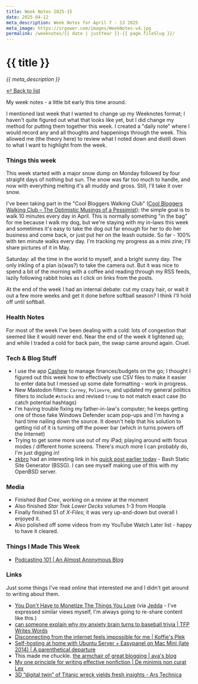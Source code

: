 ```yaml
---
title: Week Notes 2025-15
date: 2025-04-12
meta_description: Week Notes for April 7 - 13 2025
meta_image: https://srgower.com/images/WeekNotes-v4.jpg
permalink: /weeknotes/{{ date | justYear }}-{{ page.fileSlug }}/
---
```

# {{ title }}

*{{ meta_description }}*

[↩ Back to list](/weeknotes/)

My week notes - a little bit early this time around. 

I mentioned last week that I wanted to change up my Weeknotes format; I haven't quite figured out what that looks like yet, but I did change my method for putting them together this week. I created a "daily note" where I would record any and all thoughts and happenings through the week. This allowed me (the theory here) to review what I noted down and distill down to what I want to highlight from the week. 
### Things this week 

This week started with a major snow dump on Monday followed by four straight days of nothing but sun. The snow was far too much to handle, and now with everything melting it's all muddy and gross. Still, I'll take it over snow. 

I've been taking part in the "Cool Bloggers Walking Club" ([Cool Bloggers Walking Club – The Optimistic Musings of a Pessimist](https://optimisticmusings.com/category/cool-bloggers-walking-club/)); the simple goal is to walk 10 minutes every day in April. This is normally something "in the bag" for me because I walk my dog, but we're staying with my in-laws this week and sometimes it's easy to take the dog out far enough for her to do her business and come back, or just put her on the leash outside. So far - 100% with ten minute walks every day. I'm tracking my progress as a mini zine; I'll share pictures of it in May.

Saturday: all the time in the world to myself, and a bright sunny day. The only inkling of a plan is(was?) to take the camera out. But it was nice to spend a bit of the morning with a coffee and reading through my RSS feeds, lazily following rabbit holes as I click on links from the posts.

At the end of the week I had an internal debate: cut my crazy hair, or wait it out a few more weeks and get it done before softball season? I think I'll hold off until softball.
### Health Notes

For most of the week I've been dealing with a cold: lots of congestion that seemed like it would never end. Near the end of the week it lightened up; and while I traded a cold for back pain, the swap came around again. Cruel.
### Tech & Blog Stuff 

- I use the app [Cashew](https://cashewapp.web.app/) to manage finances/budgets on the go; I thought I figured out this week how to effectively use CSV files to make it easier to enter data but I messed up some date formatting - work in progress.
- New Mastodon filters: `Carney`, `Polievre`, and updated my general politics filters to include `#stocks` and revised `trump` to not match exact case (to catch potential hashtags)
- I'm having trouble fixing my father-in-law's computer; he keeps getting one of those fake Windows Defender scam pop-ups and I'm having a hard time nailing down the source. It doesn't help that his solution to getting rid of it is turning off the power bar (which in turns powers off the Internet)
- Trying to get some more use out of my iPad; playing around with focus modes / different home screens. There's much more I can probably do, I'm just digging in!
- <a href="https://html-chunder.neocities.org/" class="nametag">zkbro</a> had an interesting link in his [quick post earlier today](https://html-chunder.neocities.org/quick-post/202504121114/) - Bash Static Site Generator (BSSG). I can see myself making use of this with my OpenBSD server.

### Media 

- Finished *Bad Cree*, working on a review at the moment 
- Also finished *Star Trek Lower Decks* volumes 1-3 from Hoopla
- Finally finished S1 of *X-Files*; it was very up-and-down but overall I enjoyed it. 
- Also polished off some videos from my YouTube Watch Later list - happy to have it cleared.

### Things I Made This Week

- [Podcasting 101 \| An Almost Anonymous Blog](https://lwgrs.bearblog.dev/podcasting-101/)

### Links 

Just some things I've read online that interested me and I didn't get around to writing about them.

- [You Don't Have to Monetize The Things You Love](https://www.joanwestenberg.com/you-dont-have-to-monetize-the-things-you-love/) (via <a href="https://notes.jeddacp.com" class="nametag">Jedda</a> - I've expressed similar views myself, I'm always going to re-share content like this.)
- [can someone explain why my anxiety brain turns to baseball trivia | TFP Writes Words](https://thefakepsychic.bearblog.dev/can-someone-explain-why-my-anxiety-brain-turns-to-baseball-trivia/)
- [Disconnecting from the internet feels impossible for me | Koffie's Plek](https://koffievlek.bearblog.dev/disconnecting-from-the-internet-feels-impossible-for-me/)
- [Self-hosting at home with Ubuntu Server + Easypanel on Mac Mini (late 2014) | A parenthetical departure](https://sylvia.bearblog.dev/ubuntu-server-on-mac-mini-late-2014/)
- This made me chuckle. [the armchair of great blogging | ava's blog](https://blog.avas.space/the-armchair-of-great-blogging/)
- [My one principle for writing effective nonfiction \| De minimis non curat Lex](https://alexanderbjoy.com/effective-nonfiction-principle/)
- [3D “digital twin” of Titanic wreck yields fresh insights - Ars Technica](https://arstechnica.com/science/2025/04/3d-digital-twin-of-titanic-wreck-yields-fresh-insights/)


